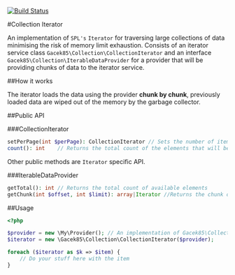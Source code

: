 [![Build Status](https://travis-ci.org/gacek85/collection-iterator.svg?branch=master)](https://travis-ci.org/gacek85/collection-iterator)

#Collection Iterator

An implementation of `SPL's` `Iterator` for traversing large collections of data minimising the risk of memory limit exhaustion. Consists of an iterator service class `Gacek85\Collection\CollectionIterator` and an interface `Gacek85\Collection\IterableDataProvider` for a provider that will be providing chunks of data to the iterator service.

##How it works

The iterator loads the data using the provider **chunk by chunk**, previously loaded data are wiped out of the memory by the garbage collector.

##Public API

###CollectionIterator

``` php
setPerPage(int $perPage): CollectionIterator // Sets the number of items loaded at once
count(): int	// Returns the total count of the elements that will be traversed
```

Other public methods are `Iterator` specific API.

###IterableDataProvider

``` php
getTotal(): int // Returns the total count of available elements
getChunk(int $offset, int $limit): array|Iterator //Returns the chunk of data from given offset limited with given limit
```


##Usage

``` php
<?php

$provider = new \My\Provider(); // An implementation of Gacek85\Collection\IterableDataProvider
$iterator = new \Gacek85\Collection\CollectionIterator($provider);

foreach ($iterator as $k => $item) {
	// Do your stuff here with the item
}
```